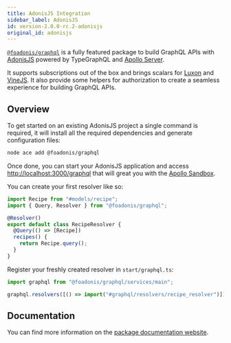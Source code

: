 ```yaml
---
title: AdonisJS Integration
sidebar_label: AdonisJS
id: version-2.0.0-rc.2-adonisjs
original_id: adonisjs
---
```


[`@foadonis/graphql`](https://friendsofadonis.com/docs/graphql) is a fully featured package to build GraphQL APIs with [AdonisJS](https://adonisjs.com/) powered by TypeGraphQL and [Apollo Server](https://www.apollographql.com/docs/apollo-server).

It supports subscriptions out of the box and brings scalars for [Luxon](https://moment.github.io/luxon/#/) and [VineJS](https://vinejs.dev/). It also provide some helpers for authorization to create a seamless experience for building GraphQL APIs.

## Overview

To get started on an existing AdonisJS project a single command is required, it will install all the required dependencies and generate configuration files:

```sh
node ace add @foadonis/graphql
```

Once done, you can start your AdonisJS application and access [http://localhost:3000/graphql](http://localhost:3000/graphql) that will great you with the [Apollo Sandbox](https://www.apollographql.com/docs/apollo-sandbox).

You can create your first resolver like so:

```ts
import Recipe from "#models/recipe";
import { Query, Resolver } from "@foadonis/graphql";

@Resolver()
export default class RecipeResolver {
  @Query(() => [Recipe])
  recipes() {
    return Recipe.query();
  }
}
```

Register your freshly created resolver in `start/graphql.ts`:

```ts
import graphql from "@foadonis/graphql/services/main";

graphql.resolvers([() => import("#graphql/resolvers/recipe_resolver")]);
```

## Documentation

You can find more information on the [package documentation website](https://friendsofadonis.com/docs/graphql).
